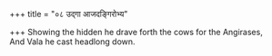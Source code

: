 +++
title = "०८ उद्गा आजदङ्गिरोभ्य"

+++
Showing the hidden he drave forth the cows for the Angirases,  
     And Vala he cast headlong down.